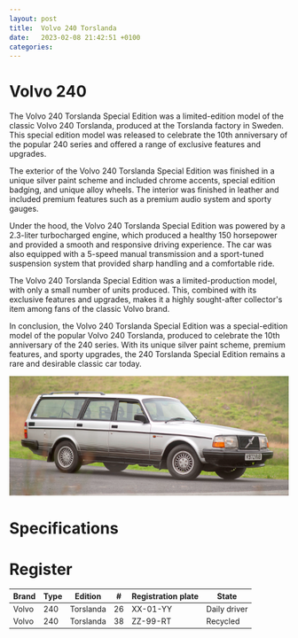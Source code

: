 ```yaml
---
layout: post
title:  Volvo 240 Torslanda
date:   2023-02-08 21:42:51 +0100
categories:
---
```

# Volvo 240

The Volvo 240 Torslanda Special Edition was a limited-edition model of the classic Volvo 240 Torslanda, produced at the Torslanda factory in Sweden. This special edition model was released to celebrate the 10th anniversary of the popular 240 series and offered a range of exclusive features and upgrades.

The exterior of the Volvo 240 Torslanda Special Edition was finished in a unique silver paint scheme and included chrome accents, special edition badging, and unique alloy wheels. The interior was finished in leather and included premium features such as a premium audio system and sporty gauges.

Under the hood, the Volvo 240 Torslanda Special Edition was powered by a 2.3-liter turbocharged engine, which produced a healthy 150 horsepower and provided a smooth and responsive driving experience. The car was also equipped with a 5-speed manual transmission and a sport-tuned suspension system that provided sharp handling and a comfortable ride.

The Volvo 240 Torslanda Special Edition was a limited-production model, with only a small number of units produced. This, combined with its exclusive features and upgrades, makes it a highly sought-after collector's item among fans of the classic Volvo brand.

In conclusion, the Volvo 240 Torslanda Special Edition was a special-edition model of the popular Volvo 240 Torslanda, produced to celebrate the 10th anniversary of the 240 series. With its unique silver paint scheme, premium features, and sporty upgrades, the 240 Torslanda Special Edition remains a rare and desirable classic car today.

![Volvo 240 Torslanda](/assets/images/240_torslanda/header.png "Volvo 240 Torslanda")

# Specifications

# Register

| Brand | Type | Edition | # | Registration plate | State |
| --- | --- | --- | --- | --- | ---- |
| Volvo | 240 | Torslanda  | 26 | XX-01-YY | Daily driver | 
| Volvo | 240 | Torslanda | 38 | ZZ-99-RT | Recycled | 
